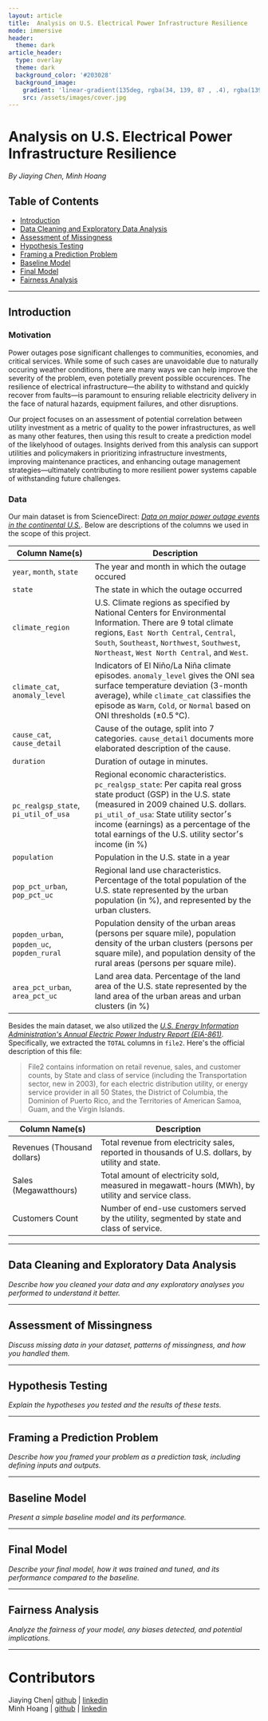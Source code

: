 ```yaml
---
layout: article
title:  Analysis on U.S. Electrical Power Infrastructure Resilience
mode: immersive
header:
  theme: dark
article_header:
  type: overlay
  theme: dark
  background_color: '#203028'
  background_image:
    gradient: 'linear-gradient(135deg, rgba(34, 139, 87 , .4), rgba(139, 34, 139, .4))'
    src: /assets/images/cover.jpg
---
```


#  Analysis on U.S. Electrical Power Infrastructure Resilience
*By Jiaying Chen, Minh Hoang*

## Table of Contents

- [Introduction](#introduction)
- [Data Cleaning and Exploratory Data Analysis](#data-cleaning-and-exploratory-data-analysis)
- [Assessment of Missingness](#assessment-of-missingness)
- [Hypothesis Testing](#hypothesis-testing)
- [Framing a Prediction Problem](#framing-a-prediction-problem)
- [Baseline Model](#baseline-model)
- [Final Model](#final-model)
- [Fairness Analysis](#fairness-analysis)

---

## Introduction

### Motivation

Power outages pose significant challenges to communities, economies, and critical services. While some of such cases are unavoidable due to naturally occuring weather conditions, there are many ways we can help improve the severity of the problem, even potetially prevent possible occurences. 
The resilience of electrical infrastructure—the ability to withstand and quickly recover from faults—is paramount to ensuring reliable electricity delivery in the face of natural hazards, equipment failures, and other disruptions. 

Our project focuses on an assessment of potential correlation between utility investment as a metric of quality to the power infrastructures, as well as many other features, then using this result to create a prediction model of the likelyhood of outages. Insights derived from this analysis can support utilities and policymakers in prioritizing infrastructure investments, improving maintenance practices, and enhancing outage management strategies—ultimately contributing to more resilient power systems capable of withstanding future challenges.


### Data

Our main dataset is from ScienceDirect: *[Data on major power outage events in the continental U.S.](https://www.sciencedirect.com/science/article/pii/S2352340918307182)*. Below are descriptions of the columns we used in the scope of this project. 


| **Column Name(s)**                               | **Description** |
| ------------------------------------------------ | --------------- |
| `year`, `month`, `state`                         |  The year and month in which the outage occured |
| `state`                                          |  The state in which the outage occurred |
| `climate_region`                                 | U.S. Climate regions as specified by National Centers for Environmental Information. There are 9 total climate regions, `East North Central`, `Central`, `South`, `Southeast`, `Northwest`, `Southwest`, `Northeast`, `West North Central`, and `West`.  |
|  `climate_cat`, `anomaly_level`                  | Indicators of El Niño/La Niña climate episodes. `anomaly_level` gives the ONI sea surface temperature deviation (3-month average), while `climate_cat` classifies the episode as `Warm`, `Cold`, or `Normal` based on ONI thresholds (±0.5 °C). |
| `cause_cat`, `cause_detail`                      | Cause of the outage, split into 7 categories.  `cause_detail` documents more elaborated description of the cause.               |
| `duration`                                       | Duration of outage in minutes.                 |
| `pc_realgsp_state`, `pi_util_of_usa`             | Regional economic characteristics. `pc_realgsp_state`:   Per capita real gross state product (GSP) in the U.S. state (measured in 2009 chained U.S. dollars. `pi_util_of_usa`:  State utility sector׳s income (earnings) as a percentage of the total earnings of the U.S. utility sector׳s income (in %)             |
| `population`                                     |  Population in the U.S. state in a year               |
| `pop_pct_urban`, `pop_pct_uc`                    | Regional land use characteristics.   	Percentage of the total population of the U.S. state represented by the urban population (in %), and represented by the urban clusters.             |
| `popden_urban`, `popden_uc`, `popden_rural`      |  Population density of the urban areas (persons per square mile), population density of the urban clusters (persons per square mile), and population density of the rural areas (persons per square mile).                |
| `area_pct_urban`, `area_pct_uc`                  |  Land area data. Percentage of the land area of the U.S. state represented by the land area of the urban areas and urban clusters (in %) |


Besides the main dataset, we also utilized the *[U.S. Energy Information Administration's Annual Electric Power Industry Report (EIA-861)](https://www.eia.gov/electricity/data/eia861/)*. Specifically, we extracted the `TOTAL` columns in `file2`. Here's the official description of this file:
> File2 contains information on retail revenue, sales, and customer counts, by State and class of service (including the Transportation sector, new in 2003), for each electric distribution utility, or energy service provider in all 50 States, the District of Columbia, the Dominion of Puerto Rico, and the Territories of American Samoa, Guam, and the Virgin Islands.
 
| **Column Name(s)**                               | **Description** |
| ------------------------------------------------ | --------------- |
| Revenues  (Thousand dollars) | Total revenue from electricity sales, reported in thousands of U.S. dollars, by utility and state. |
| Sales  (Megawatthours) | Total amount of electricity sold, measured in megawatt-hours (MWh), by utility and service class. |
| Customers Count | Number of end-use customers served by the utility, segmented by state and class of service. |

---

## Data Cleaning and Exploratory Data Analysis

*Describe how you cleaned your data and any exploratory analyses you performed to understand it better.*

---

## Assessment of Missingness

*Discuss missing data in your dataset, patterns of missingness, and how you handled them.*

---

## Hypothesis Testing

*Explain the hypotheses you tested and the results of these tests.*

---

## Framing a Prediction Problem

*Describe how you framed your problem as a prediction task, including defining inputs and outputs.*

---

## Baseline Model

*Present a simple baseline model and its performance.*

---

## Final Model

*Describe your final model, how it was trained and tuned, and its performance compared to the baseline.*

---

## Fairness Analysis

*Analyze the fairness of your model, any biases detected, and potential implications.*

---



# Contributors 

Jiaying Chen| [github](https://github.com/rcwoshimao) | [linkedin](https://www.linkedin.com/in/jiaying-chen01/)  
Minh Hoang | [github](https://github.com/thekingofrice) | [linkedin](https://www.linkedin.com/in/duc-minh-hoang-711029296/)

